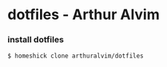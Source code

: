 # dotfiles - Arthur Alvim


### install dotfiles

```bash
$ homeshick clone arthuralvim/dotfiles
```
